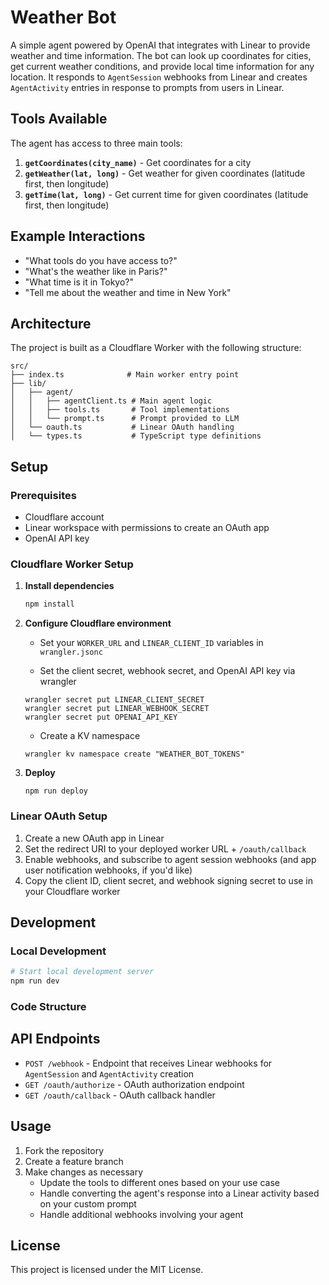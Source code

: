 # Weather Bot

A simple agent powered by OpenAI that integrates with Linear to provide weather and time information. The bot can look up coordinates for cities, get current weather conditions, and provide local time information for any location. It responds to `AgentSession` webhooks from Linear and creates `AgentActivity` entries in response to prompts from users in Linear.

## Tools Available

The agent has access to three main tools:

1. **`getCoordinates(city_name)`** - Get coordinates for a city
2. **`getWeather(lat, long)`** - Get weather for given coordinates (latitude first, then longitude)
3. **`getTime(lat, long)`** - Get current time for given coordinates (latitude first, then longitude)

## Example Interactions

- "What tools do you have access to?"
- "What's the weather like in Paris?"
- "What time is it in Tokyo?"
- "Tell me about the weather and time in New York"

## Architecture

The project is built as a Cloudflare Worker with the following structure:

```
src/
├── index.ts              # Main worker entry point
├── lib/
│   ├── agent/
│   │   ├── agentClient.ts # Main agent logic
│   │   ├── tools.ts       # Tool implementations
│   │   └── prompt.ts      # Prompt provided to LLM
│   └── oauth.ts           # Linear OAuth handling
│   └── types.ts           # TypeScript type definitions
```

## Setup

### Prerequisites

- Cloudflare account
- Linear workspace with permissions to create an OAuth app
- OpenAI API key

### Cloudflare Worker Setup

1. **Install dependencies**
   ```bash
   npm install
   ```

2. **Configure Cloudflare environment**

   * Set your `WORKER_URL` and `LINEAR_CLIENT_ID` variables in `wrangler.jsonc`

   * Set the client secret, webhook secret, and OpenAI API key via wrangler
   ```
   wrangler secret put LINEAR_CLIENT_SECRET
   wrangler secret put LINEAR_WEBHOOK_SECRET
   wrangler secret put OPENAI_API_KEY
   ```

   * Create a KV namespace
   ```
   wrangler kv namespace create "WEATHER_BOT_TOKENS"
   ```

3. **Deploy**
   ```
   npm run deploy
   ```

### Linear OAuth Setup

1. Create a new OAuth app in Linear
2. Set the redirect URI to your deployed worker URL + `/oauth/callback`
3. Enable webhooks, and subscribe to agent session webhooks (and app user notification webhooks, if you'd like)
4. Copy the client ID, client secret, and webhook signing secret to use in your Cloudflare worker

## Development

### Local Development

```bash
# Start local development server
npm run dev
```

### Code Structure

## API Endpoints

- `POST /webhook` - Endpoint that receives Linear webhooks for `AgentSession` and `AgentActivity` creation
- `GET /oauth/authorize` - OAuth authorization endpoint
- `GET /oauth/callback` - OAuth callback handler

## Usage

1. Fork the repository
2. Create a feature branch
3. Make changes as necessary
    - Update the tools to different ones based on your use case
    - Handle converting the agent's response into a Linear activity based on your custom prompt
    - Handle additional webhooks involving your agent

## License

This project is licensed under the MIT License.